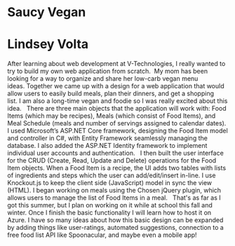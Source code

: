 # Saucy Vegan
# Lindsey Volta

After learning about web development at V-Technologies, I really wanted to try to build my own web application from scratch.  My mom has been looking for a way to organize and share her low-carb vegan menu ideas. Together we came up with a design for a web application that would allow users to easily build meals, plan their dinners, and get a shopping list. I am also a long-time vegan and foodie so I was really excited about this idea.
 
There are three main objects that the application will work with: Food Items (which may be recipes), Meals (which consist of Food Items), and Meal Schedule (meals and number of servings assigned to calendar dates). I used Microsoft’s ASP.NET Core framework, designing the Food Item model and controller in C#, with Entity Framework seamlessly managing the database. I also added the ASP.NET Identity framework to implement individual user accounts and authentication.
 
I then built the user interface for the CRUD (Create, Read, Update and Delete) operations for the Food Item objects. When a Food Item is a recipe, the UI adds two tables with lists of ingredients and steps which the user can add/edit/insert in-line. I use Knockout.js to keep the client side (JavaScript) model in sync the view (HTML). I began working on meals using the Chosen jQuery plugin, which allows users to manage the list of Food Items in a meal.
 
That's as far as I got this summer, but I plan on working on it while at school this fall and winter. Once I finish the basic functionality I will learn how to host it on Azure. I have so many ideas about how this basic design can be expanded by adding things like user-ratings, automated suggestions, connection to a free food list API like Spoonacular, and maybe even a mobile app!
